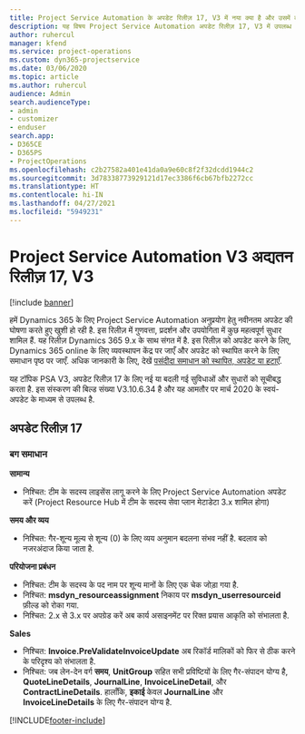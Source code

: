 ```yaml
---
title: Project Service Automation के अपडेट रिलीज़ 17, V3 में नया क्या है और उसमें क्या परिवर्तन हुआ है
description: यह विषय Project Service Automation अपडेट रिलीज़ 17, V3 में उपलब्ध सुविधाओं और सुधारों को सूचीबद्ध करता है.
author: ruhercul
manager: kfend
ms.service: project-operations
ms.custom: dyn365-projectservice
ms.date: 03/06/2020
ms.topic: article
ms.author: ruhercul
audience: Admin
search.audienceType:
- admin
- customizer
- enduser
search.app:
- D365CE
- D365PS
- ProjectOperations
ms.openlocfilehash: c2b27582a401e41da0a9e60c8f2f32dcdd1944c2
ms.sourcegitcommit: 3d78338773929121d17ec3386f6cb67bfb2272cc
ms.translationtype: HT
ms.contentlocale: hi-IN
ms.lasthandoff: 04/27/2021
ms.locfileid: "5949231"
---
```

# <a name="project-service-automation-update-release-17-v3"></a>Project Service Automation V3 अद्यतन रिलीज़ 17, V3

[!include [banner](../includes/psa-now-project-operations.md)]

हमें Dynamics 365 के लिए Project Service Automation अनुप्रयोग हेतु नवीनतम अपडेट की घोषणा करते हुए खुशी हो रही है. इस रिलीज़ में गुणवत्ता, प्रदर्शन और उपयोगिता में कुछ महत्वपूर्ण सुधार शामिल हैं.  यह रिलीज़ Dynamics 365 9.x के साथ संगत में है. इस रिलीज़ को अपडेट करने के लिए, Dynamics 365 online के लिए व्यवस्थापन केंद्र पर जाएँ और अपडेट को स्थापित करने के लिए समाधान पृष्ठ पर जाएँ. अधिक जानकारी के लिए, देखें [पसंदीदा समाधान को स्थापित, अपडेट या हटाएँ](/power-platform/admin/install-remove-preferred-solution).

यह टॉपिक PSA V3, अपडेट रिलीज़ 17 के लिए नई या बदली गई सुविधाओं और सुधारों को सूचीबद्ध करता है. इस संस्करण की बिल्ड संख्या V3.10.6.34 है और यह आमतौर पर मार्च 2020 के स्वयं-अपडेट के माध्यम से उपलब्ध है.


## <a name="update-release-17"></a>अपडेट रिलीज़ 17

### <a name="bug-fixes"></a>बग समाधान

**सामान्‍य**

- निश्चित: टीम के सदस्य लाइसेंस लागू करने के लिए Project Service Automation अपडेट करें (Project Resource Hub में टीम के सदस्य सेवा प्लान मेटाडेटा 3.x शामिल होगा)
 
**समय और व्यय**

- निश्चित: गैर-शून्य मूल्य से शून्य (0) के लिए व्यय अनुमान बदलना संभव नहीं है. बदलाव को नजरअंदाज किया जाता है.

**परियोजना प्रबंधन**

- निश्चित: टीम के सदस्य के पद नाम पर शून्य मानों के लिए एक चेक जोड़ा गया है.
- निश्चित: **msdyn_resourceassignment** निकाय पर **msdyn_userresourceid** फ़ील्ड को रोका गया.
- निश्चित: 2.x से 3.x पर अपग्रेड करें अब कार्य असाइनमेंट पर रिक्त प्रयास आकृति को संभालता है.

**Sales**

- निश्चित: **Invoice.PreValidateInvoiceUpdate** अब रिकॉर्ड मालिकों को फिर से ठीक करने के परिदृश्य को संभालता है.
- निश्चित: जब लेन-देन वर्ग **समय**, **UnitGroup** सहित सभी प्रविष्टियों के लिए गैर-संपादन योग्य है, **QuoteLineDetails**, **JournalLine**, **InvoiceLineDetail**, और **ContractLineDetails**. हालाँकि, **इकाई** केवल **JournalLine** और **InvoiceLineDetails** के लिए गैर-संपादन योग्य है.




[!INCLUDE[footer-include](../includes/footer-banner.md)]